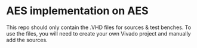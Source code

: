 # AES implementation on AES

This repo should only contain the .VHD files for sources & test benches.
To use the files, you will need to create your own Vivado project and manually add the sources.
